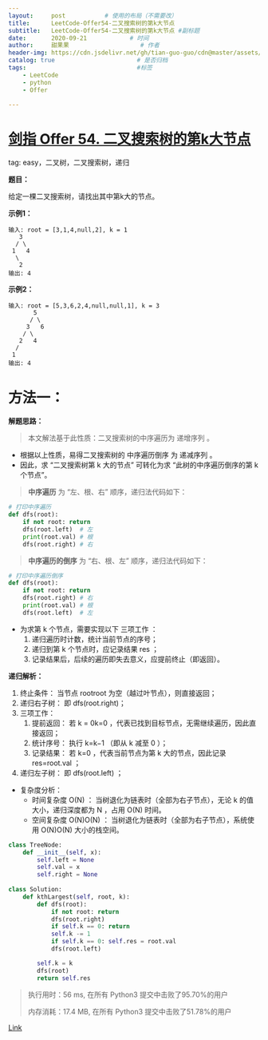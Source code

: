 ```yaml
---
layout:     post           # 使用的布局（不需要改）
title:      LeetCode-Offer54-二叉搜索树的第k大节点
subtitle:   LeetCode-Offer54-二叉搜索树的第k大节点 #副标题
date:       2020-09-21            # 时间
author:     甜果果                    # 作者
header-img: https://cdn.jsdelivr.net/gh/tian-guo-guo/cdn@master/assets/picgoimg/20200701171155.png  #背景图片
catalog: true                       # 是否归档
tags:                               #标签
    - LeetCode
    - python
    - Offer

---
```


# [剑指 Offer 54. 二叉搜索树的第k大节点](https://leetcode-cn.com/problems/er-cha-sou-suo-shu-de-di-kda-jie-dian-lcof/)

tag: easy，二叉树，二叉搜索树，递归

**题目：**

给定一棵二叉搜索树，请找出其中第k大的节点。

**示例1：**

```
输入: root = [3,1,4,null,2], k = 1
   3
  / \
 1   4
  \
   2
输出: 4
```

**示例2：**

```
输入: root = [5,3,6,2,4,null,null,1], k = 3
       5
      / \
     3   6
    / \
   2   4
  /
 1
输出: 4
```

# 方法一：

**解题思路：**

>   本文解法基于此性质：二叉搜索树的中序遍历为 递增序列 。

-   根据以上性质，易得二叉搜索树的 中序遍历倒序 为 递减序列 。
-   因此，求 “二叉搜索树第 k 大的节点” 可转化为求 “此树的中序遍历倒序的第 k 个节点”。

>   **中序遍历** 为 “左、根、右” 顺序，递归法代码如下：

```python
# 打印中序遍历
def dfs(root):
    if not root: return
    dfs(root.left)  # 左
    print(root.val) # 根
    dfs(root.right) # 右
```

>**中序遍历的倒序** 为 “右、根、左” 顺序，递归法代码如下：

```python
# 打印中序遍历倒序
def dfs(root):
    if not root: return
    dfs(root.right) # 右
    print(root.val) # 根
    dfs(root.left)  # 左
```

-   为求第 k 个节点，需要实现以下 三项工作 ：
    1.  递归遍历时计数，统计当前节点的序号；
    2.  递归到第 k 个节点时，应记录结果 res ；
    3.  记录结果后，后续的遍历即失去意义，应提前终止（即返回）。

**递归解析：**

1. 终止条件： 当节点 rootroot 为空（越过叶节点），则直接返回；
2. 递归右子树： 即 dfs(root.right)；
3. 三项工作：
    1. 提前返回： 若 k = 0k=0 ，代表已找到目标节点，无需继续遍历，因此直接返回；
    2. 统计序号： 执行 k=k−1 （即从 k 减至 0 ）；
    3. 记录结果： 若 k=0 ，代表当前节点为第 k 大的节点，因此记录 res=root.val ；
4. 递归左子树： 即 dfs(root.left) ；

- 复杂度分析：
    - 时间复杂度 O(N) ： 当树退化为链表时（全部为右子节点），无论 k 的值大小，递归深度都为 N ，占用 O(N) 时间。
    - 空间复杂度 O(N)O(N) ： 当树退化为链表时（全部为右子节点），系统使用 O(N)O(N) 大小的栈空间。

```python
class TreeNode:
    def __init__(self, x):
        self.left = None
        self.val = x
        self.right = None
        
class Solution:
    def kthLargest(self, root, k):
        def dfs(root):
            if not root: return
            dfs(root.right)
            if self.k == 0: return
            self.k -= 1
            if self.k == 0: self.res = root.val
            dfs(root.left)

        self.k = k
        dfs(root)
        return self.res
```

>执行用时：56 ms, 在所有 Python3 提交中击败了95.70%的用户
>
>内存消耗：17.4 MB, 在所有 Python3 提交中击败了51.78%的用户

[Link](https://leetcode-cn.com/problems/er-cha-sou-suo-shu-de-di-kda-jie-dian-lcof/solution/mian-shi-ti-54-er-cha-sou-suo-shu-de-di-k-da-jie-d/)

